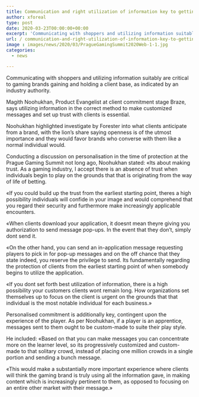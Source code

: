 ```yaml
---
title: Communication and right utilization of information key to getting clients says expert
author: xforeal 
type: post
date: 2020-03-23T00:00:00+00:00
excerpt: 'Communicating with shoppers and utilizing information suitably are critical to gaming brands gaining and holding a client base, as indicated by an industry specialist '
url: / communication-and-right-utilization-of-information-key-to-getting-clients-says-expert/
image : images/news/2020/03/PragueGamingSummit2020Web-1-1.jpg
categories:
  - news

---
```

Communicating with shoppers and utilizing information suitably are critical to gaming brands gaining and holding a client base, as indicated by an industry authority. 

Magith Noohukhan, Product Evangelist at client commitment stage Braze, says utilizing information in the correct method to make customized messages and set up trust with clients is essential. 

Noohukhan highlighted investigate by Forester into what clients anticipate from a brand, with the lion&#8217;s share saying openness is of the utmost importance and they would favor brands who converse with them like a normal individual would. 

Conducting a discussion on personalisation in the time of protection at the Prague Gaming Summit not long ago, Noohukhan stated: &#171;Its about making trust. As a gaming industry, I accept there is an absence of trust when individuals begin to play on the grounds that that is originating from the way of life of betting. 

&#171;If you could build up the trust from the earliest starting point, theres a high possibility individuals will confide in your image and would comprehend that you regard their security and furthermore make increasingly applicable encounters. 

&#171;When clients download your application, it doesnt mean theyre giving you authorization to send message pop-ups. In the event that they don&#8217;t, simply dont send it. 

&#171;On the other hand, you can send an in-application message requesting players to pick in for pop-up messages and on the off chance that they state indeed, you reserve the privilege to send. Its fundamentally regarding the protection of clients from the earliest starting point of when somebody begins to utilize the application. 

&#171;If you dont set forth best utilization of information, there is a high possibility your customers clients wont remain long. How organizations set themselves up to focus on the client is urgent on the grounds that that individual is the most notable individual for each business.&#187; 

Personalised commitment is additionally key, contingent upon the experience of the player. As per Noohukhan, if a player is an apprentice, messages sent to them ought to be custom-made to suite their play style. 

He included: &#171;Based on that you can make messages you can concentrate more on the learner level, so its progressively customized and custom-made to that solitary crowd, instead of placing one million crowds in a single portion and sending a bunch message. 

&#171;This would make a substantially more important experience where clients will think the gaming brand is truly using all the information gave, in making content which is increasingly pertinent to them, as opposed to focusing on an entire other market with their message.&#187;